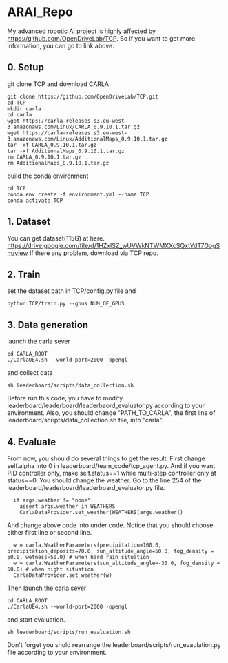 # ARAI_Repo
My advanced robotic AI project is highly affected by https://github.com/OpenDriveLab/TCP.
So if you want to get more information, you can go to link above. 
## 0. Setup
git clone TCP and download CARLA
```
git clone https://github.com/OpenDriveLab/TCP.git
cd TCP
mkdir carla
cd carla
wget https://carla-releases.s3.eu-west-3.amazonaws.com/Linux/CARLA_0.9.10.1.tar.gz
wget https://carla-releases.s3.eu-west-3.amazonaws.com/Linux/AdditionalMaps_0.9.10.1.tar.gz
tar -xf CARLA_0.9.10.1.tar.gz
tar -xf AdditionalMaps_0.9.10.1.tar.gz
rm CARLA_0.9.10.1.tar.gz
rm AdditionalMaps_0.9.10.1.tar.gz
```
build the conda environment
```
cd TCP
conda env create -f environment.yml --name TCP
conda activate TCP
```
## 1. Dataset
You can get dataset(115G) at here.
https://drive.google.com/file/d/1HZxlSZ_wUVWkNTWMXXcSQxtYdT7GogSm/view
If there any problem, download via TCP repo. 

## 2. Train
set the dataset path in TCP/config.py file and
```
python TCP/train.py --gpus NUM_OF_GPUS
```

## 3. Data generation
launch the carla sever
```
cd CARLA_ROOT
./CarlaUE4.sh --world-port=2000 -opengl
```
and collect data
```
sh leaderboard/scripts/data_collection.sh
```
Before run this code, you have to modify leaderboard/leaderboard/leaderbaord_evaluator.py according to your environment.
Also, you should change "PATH_TO_CARLA", the first line of leaderboard/scripts/data_collection.sh file, into "carla".

## 4. Evaluate
From now, you should do several things to get the result.
First change self.alpha into 0 in leaderboard/team_code/tcp_agent.py. And if you want PID controller only, make self.status==1 while multi-step controller only at status==0.
You should change the weather. Go to the line 254 of the leaderboard/leaderboard/leaderboard_evaluator.py file.
```
  if args.weather != "none":
    assert args.weather in WEATHERS
    CarlaDataProvider.set_weather(WEATHERS[args.weather])
```
And change above code into under code. Notice that you should choose either first line or second line.
```
  w = carla.WeatherParameters(precipitation=100.0, precipitation_deposits=70.0, sun_altitude_angle=50.0, fog_density = 50.0, wetness=50.0) # when hard rain situation
  w = carla.WeatherParameters(sun_altitude_angle=-30.0, fog_density = 50.0) # when night situation
  CarlaDataProvider.set_weather(w)
```
 Then launch the carla sever
```
cd CARLA_ROOT
./CarlaUE4.sh --world-port=2000 -opengl
```
and start evaluation.
```
sh leaderboard/scripts/run_evaluation.sh
```
Don't forget you shold rearrange the leaderboard/scripts/run_evaulation.py file according to your environment.

